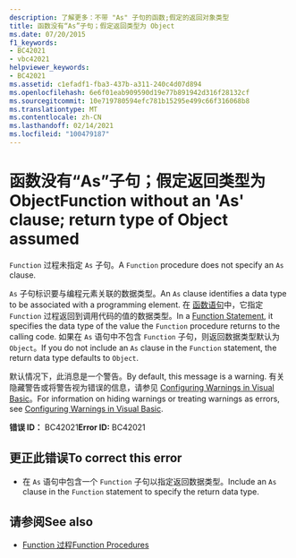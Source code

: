 ```yaml
---
description: 了解更多：不带 "As" 子句的函数;假定的返回对象类型
title: 函数没有“As”子句；假定返回类型为 Object
ms.date: 07/20/2015
f1_keywords:
- BC42021
- vbc42021
helpviewer_keywords:
- BC42021
ms.assetid: c1efadf1-fba3-437b-a311-240c4d07d894
ms.openlocfilehash: 6e6f01eab909590d19e77b891942d316f28132cf
ms.sourcegitcommit: 10e719780594efc781b15295e499c66f316068b8
ms.translationtype: MT
ms.contentlocale: zh-CN
ms.lasthandoff: 02/14/2021
ms.locfileid: "100479187"
---
```

# <a name="function-without-an-as-clause-return-type-of-object-assumed"></a><span data-ttu-id="d1597-103">函数没有“As”子句；假定返回类型为 Object</span><span class="sxs-lookup"><span data-stu-id="d1597-103">Function without an 'As' clause; return type of Object assumed</span></span>

<span data-ttu-id="d1597-104">`Function` 过程未指定 `As` 子句。</span><span class="sxs-lookup"><span data-stu-id="d1597-104">A `Function` procedure does not specify an `As` clause.</span></span>  
  
 <span data-ttu-id="d1597-105">`As` 子句标识要与编程元素关联的数据类型。</span><span class="sxs-lookup"><span data-stu-id="d1597-105">An `As` clause identifies a data type to be associated with a programming element.</span></span> <span data-ttu-id="d1597-106">在 [函数语句](../language-reference/statements/function-statement.md)中，它指定 `Function` 过程返回到调用代码的值的数据类型。</span><span class="sxs-lookup"><span data-stu-id="d1597-106">In a [Function Statement](../language-reference/statements/function-statement.md), it specifies the data type of the value the `Function` procedure returns to the calling code.</span></span> <span data-ttu-id="d1597-107">如果在 `As` 语句中不包含 `Function` 子句，则返回数据类型默认为 `Object`。</span><span class="sxs-lookup"><span data-stu-id="d1597-107">If you do not include an `As` clause in the `Function` statement, the return data type defaults to `Object`.</span></span>  
  
 <span data-ttu-id="d1597-108">默认情况下，此消息是一个警告。</span><span class="sxs-lookup"><span data-stu-id="d1597-108">By default, this message is a warning.</span></span> <span data-ttu-id="d1597-109">有关隐藏警告或将警告视为错误的信息，请参见 [Configuring Warnings in Visual Basic](/visualstudio/ide/configuring-warnings-in-visual-basic)。</span><span class="sxs-lookup"><span data-stu-id="d1597-109">For information on hiding warnings or treating warnings as errors, see [Configuring Warnings in Visual Basic](/visualstudio/ide/configuring-warnings-in-visual-basic).</span></span>  
  
 <span data-ttu-id="d1597-110">**错误 ID：** BC42021</span><span class="sxs-lookup"><span data-stu-id="d1597-110">**Error ID:** BC42021</span></span>  
  
## <a name="to-correct-this-error"></a><span data-ttu-id="d1597-111">更正此错误</span><span class="sxs-lookup"><span data-stu-id="d1597-111">To correct this error</span></span>  
  
- <span data-ttu-id="d1597-112">在 `As` 语句中包含一个 `Function` 子句以指定返回数据类型。</span><span class="sxs-lookup"><span data-stu-id="d1597-112">Include an `As` clause in the `Function` statement to specify the return data type.</span></span>  
  
## <a name="see-also"></a><span data-ttu-id="d1597-113">请参阅</span><span class="sxs-lookup"><span data-stu-id="d1597-113">See also</span></span>

- [<span data-ttu-id="d1597-114">Function 过程</span><span class="sxs-lookup"><span data-stu-id="d1597-114">Function Procedures</span></span>](../programming-guide/language-features/procedures/function-procedures.md)
